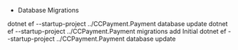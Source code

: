 ﻿* Database Migrations

dotnet ef --startup-project ../CCPayment.Payment database update
dotnet ef --startup-project ../CCPayment.Payment migrations add Initial
dotnet ef --startup-project ../CCPayment.Payment database update